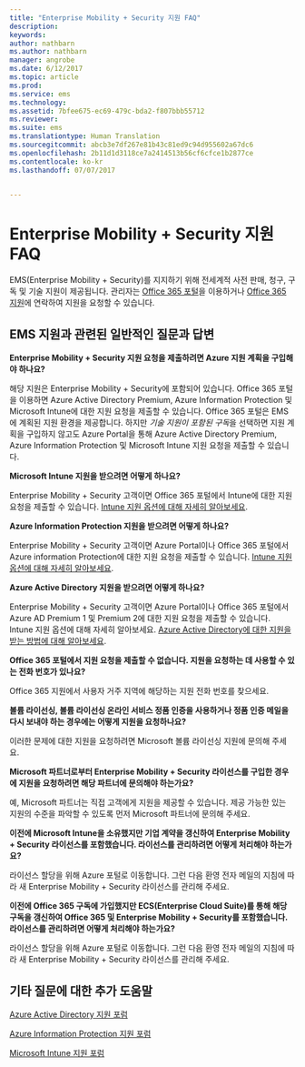 ```yaml
---
title: "Enterprise Mobility + Security 지원 FAQ"
description: 
keywords: 
author: nathbarn
ms.author: nathbarn
manager: angrobe
ms.date: 6/12/2017
ms.topic: article
ms.prod: 
ms.service: ems
ms.technology: 
ms.assetid: 7bfee675-ec69-479c-bda2-f807bbb55712
ms.reviewer: 
ms.suite: ems
ms.translationtype: Human Translation
ms.sourcegitcommit: abcb3e7df267e81b43c81ed9c94d955602a67dc6
ms.openlocfilehash: 2b11d1d3118ce7a2414513b56cf6cfce1b2877ce
ms.contentlocale: ko-kr
ms.lasthandoff: 07/07/2017


---
```


<a id="enterprise-mobility--security-support-faqs" class="xliff"></a>
# Enterprise Mobility + Security 지원 FAQ
EMS(Enterprise Mobility + Security)를 지지하기 위해 전세계적 사전 판매, 청구, 구독 및 기술 지원이 제공됩니다. 관리자는 [Office 365 포털](https://portal.office.com/Default.aspx?SkipSspr=true)을 이용하거나 [Office 365 지원](https://support.office.com/article/Contact-Office-365-for-business-support-32a17ca7-6fa0-4870-8a8d-e25ba4ccfd4b?CorrelationId=c1f4c670-18b3-41ec-81c9-e8d383caa6ad)에 연락하여 지원을 요청할 수 있습니다.

<a id="answers-to-common-ems-support-questions" class="xliff"></a>
## EMS 지원과 관련된 일반적인 질문과 답변

**Enterprise Mobility + Security 지원 요청을 제출하려면 Azure 지원 계획을 구입해야 하나요?**

해당 지원은 Enterprise Mobility + Security에 포함되어 있습니다. Office 365 포털을 이용하면 Azure Active Directory Premium, Azure Information Protection 및 Microsoft Intune에 대한 지원 요청을 제출할 수 있습니다. Office 365 포털은 EMS에 계획된 지원 환경을 제공합니다. 하지만 *기술 지원이 포함된 구독*을 선택하면 지원 계획을 구입하지 않고도 Azure Portal을 통해 Azure Active Directory Premium, Azure Information Protection 및 Microsoft Intune 지원 요청을 제출할 수 있습니다.

**Microsoft Intune 지원을 받으려면 어떻게 하나요?**

Enterprise Mobility + Security 고객이면 Office 365 포털에서 Intune에 대한 지원 요청을 제출할 수 있습니다. [Intune 지원 옵션에 대해 자세히 알아보세요](https://docs.microsoft.com/intune/get-support).

**Azure Information Protection 지원을 받으려면 어떻게 하나요?**

Enterprise Mobility + Security 고객이면 Azure Portal이나 Office 365 포털에서 Azure information Protection에 대한 지원 요청을 제출할 수 있습니다. [Intune 지원 옵션에 대해 자세히 알아보세요](https://docs.microsoft.com/information-protection/get-started/information-support#to-contact-microsoft-support).

**Azure Active Directory 지원을 받으려면 어떻게 하나요?**

Enterprise Mobility + Security 고객이면 Azure Portal이나 Office 365 포털에서 Azure AD Premium 1 및 Premium 2에 대한 지원 요청을 제출할 수 있습니다. Intune 지원 옵션에 대해 자세히 알아보세요. [Azure Active Directory에 대한 지원을 받는 방법에 대해 알아보세요](https://docs.microsoft.com/azure/active-directory/active-directory-troubleshooting-support-howto).

**Office 365 포털에서 지원 요청을 제출할 수 없습니다. 지원을 요청하는 데 사용할 수 있는 전화 번호가 있나요?**

Office 365 지원에서 사용자 거주 지역에 해당하는 지원 전화 번호를 찾으세요.

**볼륨 라이선싱, 볼륨 라이선싱 온라인 서비스 정품 인증을 사용하거나 정품 인증 메일을 다시 보내야 하는 경우에는 어떻게 지원을 요청하나요?**

이러한 문제에 대한 지원을 요청하려면 Microsoft 볼륨 라이선싱 지원에 문의해 주세요.

 **Microsoft 파트너로부터 Enterprise Mobility + Security 라이선스를 구입한 경우에 지원을 요청하려면 해당 파트너에 문의해야 하는가요?**

예, Microsoft 파트너는 직접 고객에게 지원을 제공할 수 있습니다. 제공 가능한 있는 지원의 수준을 파악할 수 있도록 먼저 Microsoft 파트너에 문의해 주세요.

**이전에 Microsoft Intune을 소유했지만 기업 계약을 갱신하여 Enterprise Mobility + Security 라이선스를 포함했습니다. 라이선스를 관리하려면 어떻게 처리해야 하는가요?**

라이선스 할당을 위해 Azure 포털로 이동합니다. 그런 다음 환영 전자 메일의 지침에 따라 새 Enterprise Mobility + Security 라이선스를 관리해 주세요.

**이전에 Office 365 구독에 가입했지만 ECS(Enterprise Cloud Suite)를 통해 해당 구독을 갱신하여 Office 365 및 Enterprise Mobility + Security를 포함했습니다. 라이선스를 관리하려면 어떻게 처리해야 하는가요?**

라이선스 할당을 위해 Azure 포털로 이동합니다. 그런 다음 환영 전자 메일의 지침에 따라 새 Enterprise Mobility + Security 라이선스를 관리해 주세요.

<a id="additional-help-for-other-questions" class="xliff"></a>
## 기타 질문에 대한 추가 도움말
[Azure Active Directory 지원 포럼](https://social.msdn.microsoft.com/forums/home?forum=windowsazuread)

[Azure Information Protection 지원 포럼](http://www.yammer.com/AskIPTeam)

[Microsoft Intune 지원 포럼](https://social.technet.microsoft.com/forums/windows/home?category=microsoftintune)

